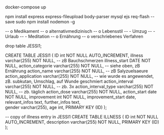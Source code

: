 docker-compose up

npm install express express-fileupload body-parser mysql ejs req-flash --save
sudo npm install nodemon -g



-- o Medikament
-- o alternativmedizinisch
-- o Lebensstil
--  - Umzug
--  - Urlaub
--  - Meditation
-- o Ernährung
-- o verschriebenes Verfahren

drop table JESSI1;


CREATE TABLE JESSI1 (
  ID int NOT NULL AUTO_INCREMENT,
  illness varchar(255) NOT NULL,    -- zB Bauchschmerzen
  illness_start DATE NOT NULL,
  action_categorie varchar(255) NOT NULL,   -- siehe oben, zB Ernährung
  action_name varchar(255) NOT NULL,  -- zB Salyzuelsaeure
  action_application varchar(255) NOT NULL, -- wie wurde es angewendet, zB. subkutan, Umschlag, auf Wunde geschmiert
  action_interval varchar(255) NOT NULL, -- zb. 3x
  action_interval_type varchar(255) NOT NULL, -- zb. täglich
  action_dose varchar(255) NOT NULL,
  action_start date NOT NULL,
  improvement int NOT NULL,
  improvement_start date,
  relevant_infos text,
  further_infos text,   
  gender varchar(255),
  age int,
  PRIMARY KEY (ID)
);


-- copy of illness entry in JESSI1
CREATE TABLE ILLNESS (
  ID int NOT NULL AUTO_INCREMENT,
  description varchar(255) NOT NULL,
  PRIMARY KEY (ID)
);
